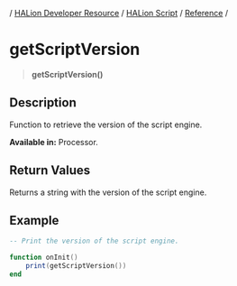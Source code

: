 / [HALion Developer Resource](../../HALion-Developer-Resource.md) / [HALion Script](./HALion-Script.md) / [Reference](./Reference.md) /

# getScriptVersion

>**getScriptVersion()**

## Description

Function to retrieve the version of the script engine.

**Available in:** Processor.

## Return Values

Returns a string with the version of the script engine.

## Example

```lua
-- Print the version of the script engine.

function onInit()
    print(getScriptVersion())
end
```